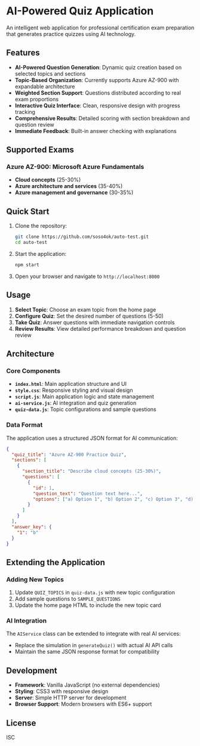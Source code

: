 # AI-Powered Quiz Application

An intelligent web application for professional certification exam preparation that generates practice quizzes using AI technology.

## Features

- **AI-Powered Question Generation**: Dynamic quiz creation based on selected topics and sections
- **Topic-Based Organization**: Currently supports Azure AZ-900 with expandable architecture
- **Weighted Section Support**: Questions distributed according to real exam proportions
- **Interactive Quiz Interface**: Clean, responsive design with progress tracking
- **Comprehensive Results**: Detailed scoring with section breakdown and question review
- **Immediate Feedback**: Built-in answer checking with explanations

## Supported Exams

### Azure AZ-900: Microsoft Azure Fundamentals
- **Cloud concepts** (25-30%)
- **Azure architecture and services** (35-40%)  
- **Azure management and governance** (30-35%)

## Quick Start

1. Clone the repository:
   ```bash
   git clone https://github.com/soso4ok/auto-test.git
   cd auto-test
   ```

2. Start the application:
   ```bash
   npm start
   ```

3. Open your browser and navigate to `http://localhost:8000`

## Usage

1. **Select Topic**: Choose an exam topic from the home page
2. **Configure Quiz**: Set the desired number of questions (5-50)
3. **Take Quiz**: Answer questions with immediate navigation controls
4. **Review Results**: View detailed performance breakdown and question review

## Architecture

### Core Components

- **`index.html`**: Main application structure and UI
- **`style.css`**: Responsive styling and visual design
- **`script.js`**: Main application logic and state management
- **`ai-service.js`**: AI integration and quiz generation
- **`quiz-data.js`**: Topic configurations and sample questions

### Data Format

The application uses a structured JSON format for AI communication:

```json
{
  "quiz_title": "Azure AZ-900 Practice Quiz",
  "sections": [
    {
      "section_title": "Describe cloud concepts (25-30%)",
      "questions": [
        {
          "id": 1,
          "question_text": "Question text here...",
          "options": ["a) Option 1", "b) Option 2", "c) Option 3", "d) Option 4"]
        }
      ]
    }
  ],
  "answer_key": {
    "1": "b"
  }
}
```

## Extending the Application

### Adding New Topics

1. Update `QUIZ_TOPICS` in `quiz-data.js` with new topic configuration
2. Add sample questions to `SAMPLE_QUESTIONS`
3. Update the home page HTML to include the new topic card

### AI Integration

The `AIService` class can be extended to integrate with real AI services:
- Replace the simulation in `generateQuiz()` with actual AI API calls
- Maintain the same JSON response format for compatibility

## Development

- **Framework**: Vanilla JavaScript (no external dependencies)
- **Styling**: CSS3 with responsive design
- **Server**: Simple HTTP server for development
- **Browser Support**: Modern browsers with ES6+ support

## License

ISC